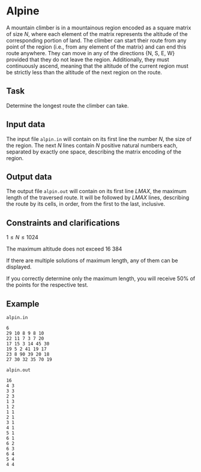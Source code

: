 # Alpine

A mountain climber is in a mountainous region encoded as a square matrix of size $N$, where each element of the matrix represents the altitude of the corresponding portion of land. The climber can start their route from any point of the region (i.e., from any element of the matrix) and can end this route anywhere. They can move in any of the directions {N, S, E, W} provided that they do not leave the region. Additionally, they must continuously ascend, meaning that the altitude of the current region must be strictly less than the altitude of the next region on the route.

## Task

Determine the longest route the climber can take.

## Input data

The input file `alpin.in` will contain on its first line the number $N$, the size of the region. The next $N$ lines contain $N$ positive natural numbers each, separated by exactly one space, describing the matrix encoding of the region.

## Output data

The output file `alpin.out` will contain on its first line $LMAX$, the maximum length of the traversed route. It will be followed by $LMAX$ lines, describing the route by its cells, in order, from the first to the last, inclusive.

## Constraints and clarifications

$1 \leq N \leq 1024$

The maximum altitude does not exceed $16\ 384$

If there are multiple solutions of maximum length, any of them can be displayed.

If you correctly determine only the maximum length, you will receive 50% of the points for the respective test.

## Example

`alpin.in`
```
6
29 10 8 9 8 10
22 11 7 3 7 20
17 15 3 14 45 30
19 5 2 41 19 17
23 8 90 39 20 18
27 30 32 35 70 19
```

`alpin.out`
```
16
4 3
3 3
2 3
1 3
1 2
1 1
2 1
3 1
4 1
5 1
6 1
6 2
6 3
6 4
5 4
4 4
```